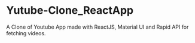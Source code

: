 # Yutube-Clone_ReactApp
 A Clone of Youtube App made with ReactJS, Material UI and Rapid API for fetching videos.
